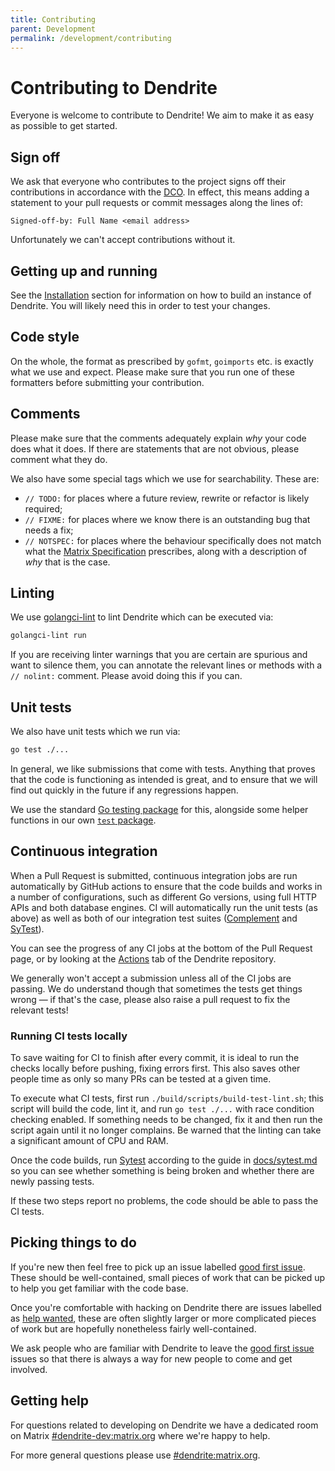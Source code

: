 ```yaml
---
title: Contributing
parent: Development
permalink: /development/contributing
---
```


# Contributing to Dendrite

Everyone is welcome to contribute to Dendrite! We aim to make it as easy as
possible to get started.

## Sign off

We ask that everyone who contributes to the project signs off their contributions
in accordance with the [DCO](https://github.com/matrix-org/matrix-spec/blob/main/CONTRIBUTING.rst#sign-off).
In effect, this means adding a statement to your pull requests or commit messages
along the lines of:

```
Signed-off-by: Full Name <email address>
```

Unfortunately we can't accept contributions without it.

## Getting up and running

See the [Installation](installation) section for information on how to build an
instance of Dendrite. You will likely need this in order to test your changes.

## Code style

On the whole, the format as prescribed by `gofmt`, `goimports` etc. is exactly
what we use and expect. Please make sure that you run one of these formatters before
submitting your contribution.

## Comments

Please make sure that the comments adequately explain *why* your code does what it
does. If there are statements that are not obvious, please comment what they do.

We also have some special tags which we use for searchability. These are:

* `// TODO:` for places where a future review, rewrite or refactor is likely required;
* `// FIXME:` for places where we know there is an outstanding bug that needs a fix;
* `// NOTSPEC:` for places where the behaviour specifically does not match what the
  [Matrix Specification](https://spec.matrix.org/) prescribes, along with a description
  of *why* that is the case.

## Linting

We use [golangci-lint](https://github.com/golangci/golangci-lint) to lint Dendrite
which can be executed via:

```bash
golangci-lint run
```

If you are receiving linter warnings that you are certain are spurious and want to
silence them, you can annotate the relevant lines or methods with a `// nolint:`
comment. Please avoid doing this if you can.

## Unit tests

We also have unit tests which we run via:

```bash
go test ./...
```

In general, we like submissions that come with tests. Anything that proves that the
code is functioning as intended is great, and to ensure that we will find out quickly
in the future if any regressions happen.

We use the standard [Go testing package](https://gobyexample.com/testing) for this,
alongside some helper functions in our own [`test` package](https://pkg.go.dev/github.com/matrix-org/dendrite/test).

## Continuous integration

When a Pull Request is submitted, continuous integration jobs are run automatically
by GitHub actions to ensure that the code builds and works in a number of configurations,
such as different Go versions, using full HTTP APIs and both database engines.
CI will automatically run the unit tests (as above) as well as both of our integration
test suites ([Complement](https://github.com/matrix-org/complement) and
[SyTest](https://github.com/matrix-org/sytest)).

You can see the progress of any CI jobs at the bottom of the Pull Request page, or by
looking at the [Actions](https://github.com/matrix-org/dendrite/actions) tab of the Dendrite
repository.

We generally won't accept a submission unless all of the CI jobs are passing. We
do understand though that sometimes the tests get things wrong — if that's the case,
please also raise a pull request to fix the relevant tests!

### Running CI tests locally

To save waiting for CI to finish after every commit, it is ideal to run the
checks locally before pushing, fixing errors first. This also saves other people
time as only so many PRs can be tested at a given time.

To execute what CI tests, first run `./build/scripts/build-test-lint.sh`; this
script will build the code, lint it, and run `go test ./...` with race condition
checking enabled. If something needs to be changed, fix it and then run the
script again until it no longer complains. Be warned that the linting can take a
significant amount of CPU and RAM.

Once the code builds, run [Sytest](https://github.com/matrix-org/sytest)
according to the guide in
[docs/sytest.md](https://github.com/matrix-org/dendrite/blob/main/docs/sytest.md#using-a-sytest-docker-image)
so you can see whether something is being broken and whether there are newly
passing tests.

If these two steps report no problems, the code should be able to pass the CI
tests.

## Picking things to do

If you're new then feel free to pick up an issue labelled [good first
issue](https://github.com/matrix-org/dendrite/labels/good%20first%20issue).
These should be well-contained, small pieces of work that can be picked up to
help you get familiar with the code base.

Once you're comfortable with hacking on Dendrite there are issues labelled as
[help wanted](https://github.com/matrix-org/dendrite/labels/help-wanted),
these are often slightly larger or more complicated pieces of work but are
hopefully nonetheless fairly well-contained.

We ask people who are familiar with Dendrite to leave the [good first
issue](https://github.com/matrix-org/dendrite/labels/good%20first%20issue)
issues so that there is always a way for new people to come and get involved.

## Getting help

For questions related to developing on Dendrite we have a dedicated room on
Matrix [#dendrite-dev:matrix.org](https://matrix.to/#/#dendrite-dev:matrix.org)
where we're happy to help.

For more general questions please use [#dendrite:matrix.org](https://matrix.to/#/#dendrite:matrix.org).
